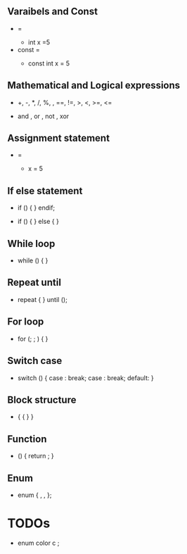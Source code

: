 ## Varaibels and Const

-  <type> <name> = <value> 
    -  int x =5
- const <type> <name> = <value> 
    -   const int x = 5

## Mathematical and Logical expressions

- +, -, *, /, %, , ==, !=, >, <, >=, <=

- and , or , not , xor 

## Assignment statement

-  <name> = <value> 
    - x = 5

## If else statement

- if (<condition>) {
    <statement>
} endif;

- if (<condition>) {
    <statement>
} else {
    <statement>
}

## While loop

- while (<condition>) {
    <statement>
}

## Repeat until

- repeat {
    <statement>
} until (<condition>);

## For loop

- for (<initialization>; <condition>; <increment>) {
    <statement>
}

## Switch case

- switch (<variable>) {
    case <value>:
        <statement>
        break;
    case <value>:
        <statement>
        break;
    default:
        <statement>
}

## Block structure

- {
    <statement>
    {
        <statement>
    }
}

## Function

- <type> <name>(<parameters>) {
    <statement>
    return <value>;
}

## Enum

- enum <name> {
    <value>,
    <value>,
    <value>
};


# TODOs 
- enum color c ;
